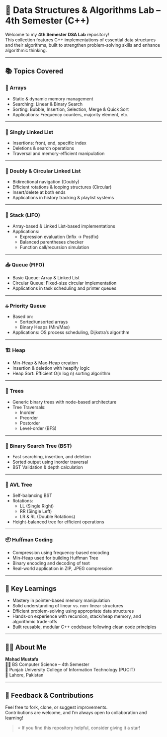 # 🚀 Data Structures & Algorithms Lab – 4th Semester (C++)

Welcome to my **4th Semester DSA Lab** repository!  
This collection features C++ implementations of essential data structures and their algorithms, built to strengthen problem-solving skills and enhance algorithmic thinking.

---

## 📚 Topics Covered

### 🔢 Arrays
- Static & dynamic memory management
- Searching: Linear & Binary Search
- Sorting: Bubble, Insertion, Selection, Merge & Quick Sort
- Applications: Frequency counters, majority element, etc.

---

### 🔗 Singly Linked List
- Insertions: front, end, specific index
- Deletions & search operations
- Traversal and memory-efficient manipulation

---

### 🔁 Doubly & Circular Linked List
- Bidirectional navigation (Doubly)
- Efficient rotations & looping structures (Circular)
- Insert/delete at both ends
- Applications in history tracking & playlist systems

---

### 🥞 Stack (LIFO)
- Array-based & Linked List-based implementations
- Applications:
  - Expression evaluation (Infix → Postfix)
  - Balanced parentheses checker
  - Function call/recursion simulation

---

### 📥 Queue (FIFO)
- Basic Queue: Array & Linked List
- Circular Queue: Fixed-size circular implementation
- Applications in task scheduling and printer queues

---

### 🔝 Priority Queue
- Based on:
  - Sorted/unsorted arrays
  - Binary Heaps (Min/Max)
- Applications: OS process scheduling, Dijkstra’s algorithm

---

### 🏗️ Heap
- Min-Heap & Max-Heap creation
- Insertion & deletion with heapify logic
- Heap Sort: Efficient O(n log n) sorting algorithm

---

### 🌲 Trees
- Generic binary trees with node-based architecture
- Tree Traversals:
  - Inorder
  - Preorder
  - Postorder
  - Level-order (BFS)

---

### 🌳 Binary Search Tree (BST)
- Fast searching, insertion, and deletion
- Sorted output using inorder traversal
- BST Validation & depth calculation

---

### 🌿 AVL Tree
- Self-balancing BST
- Rotations:
  - LL (Single Right)
  - RR (Single Left)
  - LR & RL (Double Rotations)
- Height-balanced tree for efficient operations

---

### 📦 Huffman Coding
- Compression using frequency-based encoding
- Min-Heap used for building Huffman Tree
- Binary encoding and decoding of text
- Real-world application in ZIP, JPEG compression

---

## 🧠 Key Learnings
- Mastery in pointer-based memory manipulation
- Solid understanding of linear vs. non-linear structures
- Efficient problem-solving using appropriate data structures
- Hands-on experience with recursion, stack/heap memory, and algorithmic trade-offs
- Built reusable, modular C++ codebase following clean code principles

---

## 👨‍💻 About Me
**Mahad Mustafa**  
🧑‍🎓 BS Computer Science – 4th Semester  
🏫 Punjab University College of Information Technology (PUCIT)  
📍 Lahore, Pakistan

---

## 💬 Feedback & Contributions
Feel free to fork, clone, or suggest improvements.  
Contributions are welcome, and I’m always open to collaboration and learning!

> ⭐ If you find this repository helpful, consider giving it a star!
